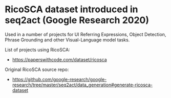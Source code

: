 # RicoSCA dataset introduced in seq2act (Google Research 2020)

Used in a number of projects for UI Referring Expressions, Object Detection, Phrase Grounding and other Visual-Language model tasks.

List of projects using RicoSCA:
- https://paperswithcode.com/dataset/ricosca

Original RicoSCA source repo:
- https://github.com/google-research/google-research/tree/master/seq2act/data_generation#generate-ricosca-dataset
